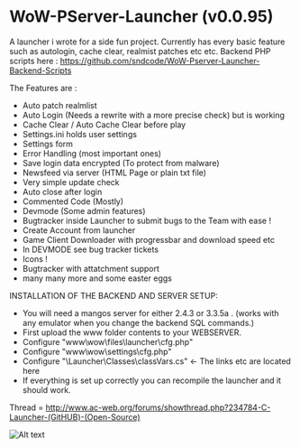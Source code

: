 # WoW-PServer-Launcher (v0.0.95)
A launcher i wrote for a side fun project. Currently has every basic feature such as autologin, cache clear, realmist patches etc etc.
Backend PHP scripts here : https://github.com/sndcode/WoW-Pserver-Launcher-Backend-Scripts


The Features are : 
- Auto patch realmlist
- Auto Login (Needs a rewrite with a more precise check) but is working
- Cache Clear / Auto Cache Clear before play
- Settings.ini holds user settings
- Settings form 
- Error Handling (most important ones)
- Save login data encrypted (To protect from malware)
- Newsfeed via server (HTML Page or plain txt file)
- Very simple update check 
- Auto close after login
- Commented Code (Mostly)
- Devmode (Some admin features)
- Bugtracker inside Launcher to submit bugs to the Team with ease !
- Create Account from launcher
- Game Client Downloader with progressbar and download speed etc
- In DEVMODE see bug tracker tickets 
- Icons !
- Bugtracker with attatchment support
- many many more and some easter eggs


INSTALLATION OF THE BACKEND AND SERVER SETUP:

- You will need a mangos server for either 2.4.3 or 3.3.5a . (works with any emulator when you change the backend SQL commands.)
- First upload the www folder contents to your WEBSERVER.
- Configure "www\wow\files\launcher\cfg.php" 
- Configure "www\wow\settings\cfg.php"
- Configure "\Launcher\Classes\classVars.cs" <- The links etc are located here
- If everything is set up correctly you can recompile the launcher and it should work.


Thread = http://www.ac-web.org/forums/showthread.php?234784-C-Launcher-(GitHUB)-(Open-Source)

![Alt text](https://i.imgur.com/eOAaGRm.png " ")

